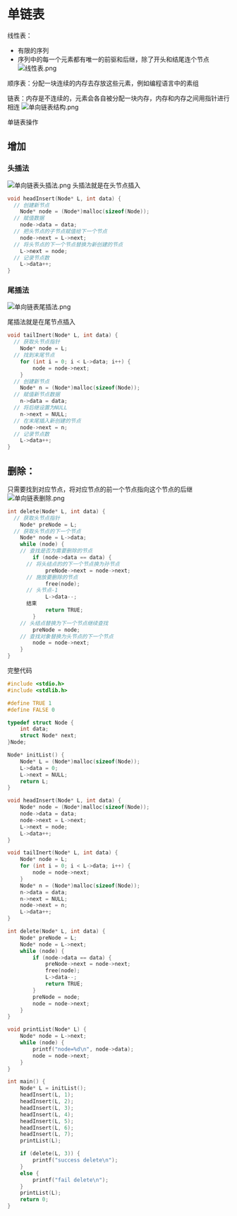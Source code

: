 # 单链表

线性表：
- 有限的序列
- 序列中的每一个元素都有唯一的前驱和后继，除了开头和结尾连个节点
![线性表.png](https://s2.loli.net/2023/06/20/3KJwC9M5fda7EWv.png)

顺序表：分配一块连续的内存去存放这些元素，例如编程语言中的素组

链表：内存是不连续的，元素会各自被分配一块内存，内存和内存之间用指针进行相连
![单向链表结构.png](https://s2.loli.net/2023/06/20/sQAGMDm3duBkHWp.png)

单链表操作
## 增加
### 头插法
![单向链表头插法.png](https://s2.loli.net/2023/06/20/2lHPhVfLGaOu4ET.png)
头插法就是在头节点插入

```c
void headInsert(Node* L, int data) {
  // 创建新节点
	Node* node = (Node*)malloc(sizeof(Node));
  // 赋值数据
	node->data = data;
  // 把头节点的子节点赋值给下一个节点
	node->next = L->next;
  // 将头节点的下一个节点替换为新创建的节点
	L->next = node;
  // 记录节点数
	L->data++;
}
```

### 尾插法
![单向链表尾插法.png](https://s2.loli.net/2023/06/20/k8ZV5yGMIA2uPoj.png)

尾插法就是在尾节点插入

```c
void tailInert(Node* L, int data) {
  // 获取头节点指针
	Node* node = L;
  // 找到末尾节点
	for (int i = 0; i < L->data; i++) {
		node = node->next;
	}
  // 创建新节点
	Node* n = (Node*)malloc(sizeof(Node));
  // 赋值新节点数据
	n->data = data;
  // 将后继设置为NULL
	n->next = NULL;
  // 在末尾插入新创建的节点
	node->next = n;
  // 记录节点数
	L->data++;
}
```

## 删除：
只需要找到对应节点，将对应节点的前一个节点指向这个节点的后继
![单向链表删除.png](https://s2.loli.net/2023/06/20/iOKgs9aQlIMvCUB.png)

```c
int delete(Node* L, int data) {
  // 获取头节点指针
	Node* preNode = L;
  // 获取头节点的下一个节点
	Node* node = L->data;
	while (node) {
    // 查找是否为需要删除的节点
		if (node->data == data) {
      // 将头结点的的下一个节点换为孙节点
			preNode->next = node->next;
      // 施放要删除的节点
			free(node);
      // 头节点-1
			L->data--;
      结束
			return TRUE;
		}
    // 头结点替换为下一个节点继续查找
		preNode = node;
    // 查找对象替换为头节点的下一个节点
		node = node->next;
	}
}
```

完整代码

```c
#include <stdio.h>
#include <stdlib.h>

#define TRUE 1
#define FALSE 0

typedef struct Node {
	int data;
	struct Node* next;
}Node;

Node* initList() {
	Node* L = (Node*)malloc(sizeof(Node));
	L->data = 0;
	L->next = NULL;
	return L;
}

void headInsert(Node* L, int data) {
	Node* node = (Node*)malloc(sizeof(Node));
	node->data = data;
	node->next = L->next;
	L->next = node;
	L->data++;
}

void tailInert(Node* L, int data) {
	Node* node = L;
	for (int i = 0; i < L->data; i++) {
		node = node->next;
	}
	Node* n = (Node*)malloc(sizeof(Node));
	n->data = data;
	n->next = NULL;
	node->next = n;
	L->data++;
}

int delete(Node* L, int data) {
	Node* preNode = L;
	Node* node = L->next;
	while (node) {
		if (node->data == data) {
			preNode->next = node->next;
			free(node);
			L->data--;
			return TRUE;
		}
		preNode = node;
		node = node->next;
	}
}

void printList(Node* L) {
	Node* node = L->next;
	while (node) {
		printf("node=%d\n", node->data);
		node = node->next;
	}
}

int main() {
	Node* L = initList();
	headInsert(L, 1);
	headInsert(L, 2);
	headInsert(L, 3);
	headInsert(L, 4);
	headInsert(L, 5);
	headInsert(L, 6);
	headInsert(L, 7);
	printList(L);

	if (delete(L, 3)) {
		printf("success delete\n");
	}
	else {
		printf("fail delete\n");
	}
	printList(L);
	return 0;
}
```